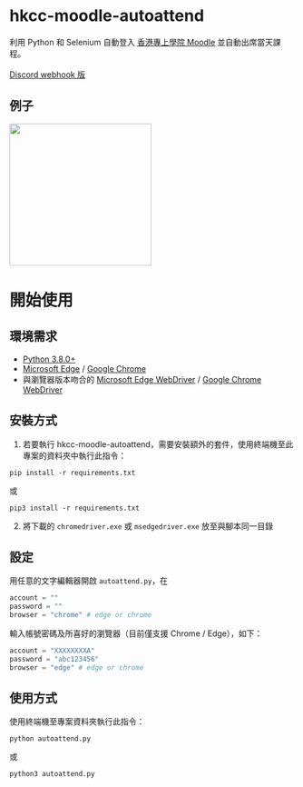 # hkcc-moodle-autoattend
利用 Python 和 Selenium 自動登入 [香港專上學院 Moodle](https://moodle.cpce-polyu.edu.hk/) 並自動出席當天課程。<br><br>
[Discord webhook 版](https://github.com/terry3041/hkcc-moodle-autoattend/tree/discord-webhook)

## 例子
<img src="https://i.imgur.com/1xyWF1O.png" width="250">

# 開始使用
## 環境需求
- [Python 3.8.0+](https://www.python.org/)
- [Microsoft Edge](https://www.microsoft.com/zh-tw/edge) / [Google Chrome](https://www.google.com/chrome/)
- 與瀏覽器版本吻合的 [Microsoft Edge WebDriver](https://developer.microsoft.com/en-us/microsoft-edge/tools/webdriver/) / [Google Chrome WebDriver](https://chromedriver.storage.googleapis.com/index.html)

## 安裝方式
1. 若要執行 hkcc-moodle-autoattend，需要安裝額外的套件，使用終端機至此專案的資料夾中執行此指令：

```
pip install -r requirements.txt
```
或
```
pip3 install -r requirements.txt
```

2. 將下載的 `chromedriver.exe` 或 `msedgedriver.exe` 放至與腳本同一目錄

## 設定
用任意的文字編輯器開啟 `autoattend.py`，在
```py
account = ""
password = ""
browser = "chrome" # edge or chrome
```
輸入帳號密碼及所喜好的瀏覽器（目前僅支援 Chrome / Edge），如下：
```py
account = "XXXXXXXXA"
password = "abc123456"
browser = "edge" # edge or chrome
```

## 使用方式
使用終端機至專案資料夾執行此指令：
```
python autoattend.py
```
或
```
python3 autoattend.py
```
